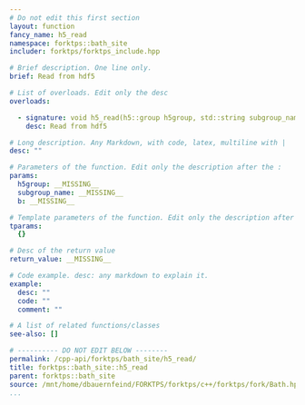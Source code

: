 ```yaml
---
# Do not edit this first section
layout: function
fancy_name: h5_read
namespace: forktps::bath_site
includer: forktps/forktps_include.hpp

# Brief description. One line only.
brief: Read from hdf5

# List of overloads. Edit only the desc
overloads:

  - signature: void h5_read(h5::group h5group, std::string subgroup_name, forktps::bath_site &b)
    desc: Read from hdf5

# Long description. Any Markdown, with code, latex, multiline with |
desc: ""

# Parameters of the function. Edit only the description after the :
params:
  h5group: __MISSING__
  subgroup_name: __MISSING__
  b: __MISSING__

# Template parameters of the function. Edit only the description after the :
tparams:
  {}

# Desc of the return value
return_value: __MISSING__

# Code example. desc: any markdown to explain it.
example:
  desc: ""
  code: ""
  comment: ""

# A list of related functions/classes
see-also: []

# ---------- DO NOT EDIT BELOW --------
permalink: /cpp-api/forktps/bath_site/h5_read/
title: forktps::bath_site::h5_read
parent: forktps::bath_site
source: /mnt/home/dbauernfeind/FORKTPS/forktps/c++/forktps/fork/Bath.hpp
...
```


